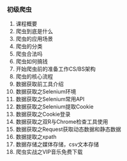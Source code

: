 ### 初级爬虫

1. 课程概要
2. 爬虫到底是什么
3. 爬虫的应用场景
4. 爬虫的分类
5. 爬虫合法吗
6. 爬虫如何搞钱
7. 开始爬虫前的准备工作CS/BS架构
8. 爬虫的核心流程
9. 数据获取前工具介绍
10. 数据获取之Selenium环境
11. 数据获取之Selenium常用API
12. 数据获取之Selenium提取Cookie
13. 数据获取之Cookie登录
14. 数据获取之双R与Chrome检查工具使用
15. 数据获取之Request获取动态数据和静态数据
16. 数据提取之xpath
17. 数据存储之媒体存储，csv文本存储
18. 爬虫实战之VIP音乐免费下载